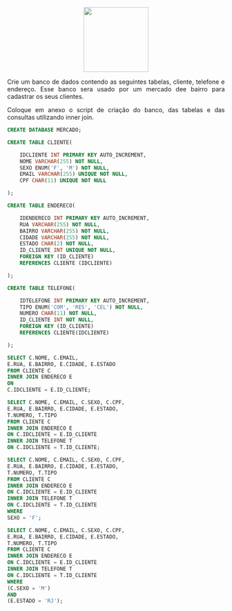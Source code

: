 <div align="center">
  <div>
    <img height = "150" width = "150" src="https://cdn.jsdelivr.net/gh/devicons/devicon@latest/icons/mysql/mysql-original-wordmark.svg" />
  </div>
</div>

<p style="text-align: justify;">Crie um banco de dados contendo as seguintes tabelas, cliente, telefone e endereço. Esse banco sera usado por um mercado dee bairro para cadastrar os seus clientes.</p>

<p style="text-align: justify;">Coloque em anexo o script de criação do banco, das tabelas e das consultas utilizando inner join.</p>


```sql
CREATE DATABASE MERCADO;
```

```sql
CREATE TABLE CLIENTE(

	IDCLIENTE INT PRIMARY KEY AUTO_INCREMENT,
    NOME VARCHAR(255) NOT NULL,
    SEXO ENUM('F', 'M') NOT NULL,
    EMAIL VARCHAR(255) UNIQUE NOT NULL,
    CPF CHAR(11) UNIQUE NOT NULL

);
```

```sql
CREATE TABLE ENDERECO(

	IDENDERECO INT PRIMARY KEY AUTO_INCREMENT,
    RUA VARCHAR(255) NOT NULL,
    BAIRRO VARCHAR(255) NOT NULL,
    CIDADE VARCHAR(255) NOT NULL,
    ESTADO CHAR(2) NOT NULL,
    ID_CLIENTE INT UNIQUE NOT NULL,
    FOREIGN KEY (ID_CLIENTE)
    REFERENCES CLIENTE (IDCLIENTE)

);
```

```sql
CREATE TABLE TELEFONE(

	IDTELEFONE INT PRIMARY KEY AUTO_INCREMENT,
    TIPO ENUM('COM', 'RES', 'CEL') NOT NULL,
    NUMERO CHAR(11) NOT NULL,
    ID_CLIENTE INT NOT NULL,
    FOREIGN KEY (ID_CLIENTE)
    REFERENCES CLIENTE(IDCLIENTE)

);
```

```sql
SELECT C.NOME, C.EMAIL,
E.RUA, E.BAIRRO, E.CIDADE, E.ESTADO
FROM CLIENTE C
INNER JOIN ENDERECO E
ON
C.IDCLIENTE = E.ID_CLIENTE;
```

```sql
SELECT C.NOME, C.EMAIL, C.SEXO, C.CPF,
E.RUA, E.BAIRRO, E.CIDADE, E.ESTADO,
T.NUMERO, T.TIPO
FROM CLIENTE C
INNER JOIN ENDERECO E
ON C.IDCLIENTE = E.ID_CLIENTE
INNER JOIN TELEFONE T
ON C.IDCLIENTE = T.ID_CLIENTE;
```

```sql
SELECT C.NOME, C.EMAIL, C.SEXO, C.CPF,
E.RUA, E.BAIRRO, E.CIDADE, E.ESTADO,
T.NUMERO, T.TIPO
FROM CLIENTE C
INNER JOIN ENDERECO E
ON C.IDCLIENTE = E.ID_CLIENTE
INNER JOIN TELEFONE T
ON C.IDCLIENTE = T.ID_CLIENTE
WHERE
SEXO = 'F';
```

```sql
SELECT C.NOME, C.EMAIL, C.SEXO, C.CPF,
E.RUA, E.BAIRRO, E.CIDADE, E.ESTADO,
T.NUMERO, T.TIPO
FROM CLIENTE C
INNER JOIN ENDERECO E
ON C.IDCLIENTE = E.ID_CLIENTE
INNER JOIN TELEFONE T
ON C.IDCLIENTE = T.ID_CLIENTE
WHERE
(C.SEXO = 'M')
AND
(E.ESTADO = 'RJ');
```